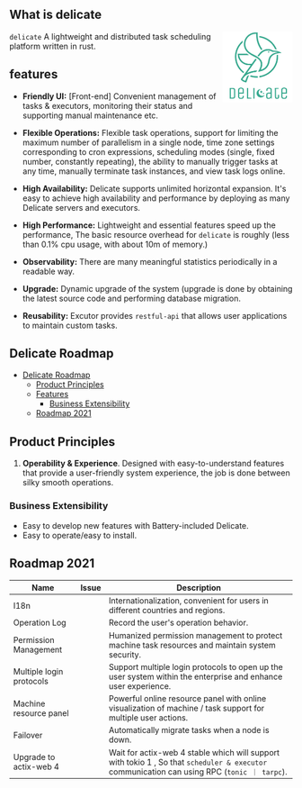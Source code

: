 ## What is delicate
<a href="">
    <img src="./delicate_logo.png"
         alt="delicate logo" title="delicate" height="125" width="125"  align="right"/>
</a>

`delicate` A lightweight and distributed task scheduling platform written in rust.

## features
- **Friendly UI:** [Front-end] Convenient management of tasks & executors, monitoring their status and supporting manual maintenance etc.

- **Flexible Operations:** Flexible task operations, support for limiting the maximum number of parallelism in a single node, time zone settings corresponding to cron expressions, scheduling modes (single, fixed number, constantly repeating), the ability to manually trigger tasks at any time, manually terminate task instances, and view task logs online.

- **High Availability:**  Delicate supports unlimited horizontal expansion. It's easy to achieve high availability and performance by deploying as many Delicate servers and executors.

- **High Performance:** Lightweight and essential features speed up the performance, The basic resource overhead for `delicate` is roughly (less than 0.1% cpu usage, with about 10m of memory.)

- **Observability:**  There are many meaningful statistics periodically in a readable way.

- **Upgrade:**  Dynamic upgrade of the system (upgrade is done by obtaining the latest source code and performing database migration.

- **Reusability:**  Excutor provides `restful-api` that allows user applications to maintain custom tasks.


## Delicate Roadmap

- [Delicate Roadmap](#delicate-roadmap)
  - [Product Principles](#product-principles)
  - [Features](#features)
    - [Business Extensibility](#business-extensibility)
  - [Roadmap 2021](#roadmap-2021)

## Product Principles
1. **Operability & Experience**.  Designed with easy-to-understand features that provide a user-friendly system experience, the job is done between silky smooth operations. 

### Business Extensibility
* Easy to develop new features with Battery-included Delicate.
* Easy to operate/easy to install.

## Roadmap 2021

| Name                         | Issue                                                | Description                                                                                                                                        |
| ---------------------------- | ---------------------------------------------------- | -------------------------------------------------------------------------------------------------------------------------------------------------- |
| I18n                         |                                                      | Internationalization, convenient for users in different countries and regions.                                                                     |
| Operation Log                         |                                                      | Record the user's operation behavior.                                                                     |
| Permission Management        |                                                      | Humanized permission management to protect machine task resources and maintain system security.                                                    |
| Multiple login protocols     |                                                      | Support multiple login protocols to open up the user system within the enterprise and enhance user experience.                                     |
| Machine resource panel       |                                                      | Powerful online resource panel with online visualization of machine / task support for multiple user actions.                                      |
| Failover       |                                                      | Automatically migrate tasks when a node is down.                                      |
| Upgrade to actix-web 4       |                                                      | Wait for actix-web 4 stable which will support with tokio 1 , So that `scheduler & executor` communication can using RPC  (`tonic ｜ tarpc`).      |
